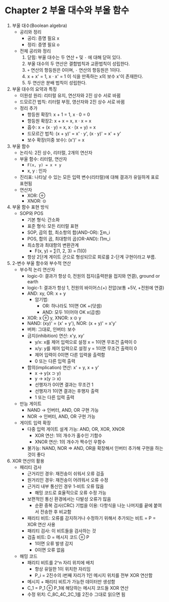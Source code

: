 # Chapter 2 부울 대수와 부울 함수

1. 부울 대수(Boolean algebra)
   - 공리와 정리
     - 공리: 증명 필요 x
     - 정리: 증명 필요 o
   - 전체 공리와 정리
     1. 닫힘: 부울 대수는 두 연산 `+` 및 `·` 에 대해 닫혀 있다.
     2. 부울 대수의 두 연산은 결합법칙과 교환법칙이 성립한다.
     3. `+` 연산의 항등원은 0이며, `·` 연산의 항등원은 1이다.
     4. x + x' = 1, x · x' = 1 이 식을 만족하는 x의 보수 x'이 존재한다.
     5. 두 연산은 분배 법칙이 성립한다.
2. 부울 대수의 요약과 특징
   - 이원성 원리: 리터럴 유지, 연산자와 2진 상수 서로 바뀜
   - 드모르간 법칙: 리터럴 부정, 영산자와 2진 상수 서로 바뀜
   - 정리 추가
     - 항등원 확장1: x + 1 = 1, x · 0 = 0
     - 항등원 확장2: x + x = x, x · x = x
     - 흡수: x + (x · y) = x, x · (x + y) = x
     - 드모르간 법칙: (x + y)' = x' · y', (x · y)' = x' + y'
     - 보수 확장(이중 보수): (x')' = x
3. 부울 함수
   - 논리식: 2진 상수, 리터럴, 2개의 연산자
   - 부울 함수: 리터럴, 연산자
     - `F(x, y) = x + y`
     - x, y : 인자
   - 진리표: 나타날 수 있는 모든 입력 변수(리터럴)에 대해 결과가 유일하게 표로 표현됨
   - 연산자
     - XOR: ⊕
     - XNOR: ⊙
4. 부울 함수 표현 방식
   - SOP와 POS
     - 기본 형식: 간소화
     - 표준 형식: 모든 리터럴 표현
     - SOP, 곱의 합, 최소항의 합(AND-OR): ∑m_i
     - POS, 합의 곱, 최대항의 곱(OR-AND): ∏m_i
     - 최소항과 최대항의 변환관계
       - F(x, y) = ∑(1, 2, 3) = ∏(0)
     - 항상 2단계 게이트 군으로 형성되므로 회로를 2-단계 구현이라고 부름.
5. 2-변수 부울 함수와 부수적 연산
   - 부수적 논리 연산자
     - logic-0: 결과가 항상 0, 전원의 접지(출력판을 접지와 연결), ground or earth
     - logic-1: 결과가 항상 1, 전원의 바이어스(+) 전압(보통 +5V, +전원에 연결)
     - AND: xy, OR: x + y
       - 암기법:
         - OR: 하나라도 1이면 OK +(덧셈)
         - AND: 모두 1이어야 OK x(곱셈)
     - XOR: x ⊕ y, XNOR: x ⊙ y
     - NAND: (xy)' = (x' + y'), NOR: (x + y)' = x'y'
     - 버퍼: 그대로, 인버터: 보수
     - 금지(inhibition) 연산: x'y, xy'
       - y/x: x를 제어 입력으로 설정 x = 1이면 무조건 출력이 0
       - x/y: y를 제어 입력으로 설정 y = 1이면 무조건 출력이 0
       - 제어 입력이 0이면 다른 입력을 출력함
       - 0 또는 다른 입력 출력
     - 함의(implication) 연산: x' + y, x + y'
       - x -> y(x ⊃ y)
       - y -> x(y ⊃ x)
       - 선행자가 0이면 결과는 무조건 1
       - 선행자가 1이면 결과는 후행자 출력
       - 1 또는 다른 입력 출력
   - 만능 게이트
     - NAND -> 인버터, AND, OR 구현 가능
     - NOR -> 인버터, AND, OR 구현 가능
   - 게이트 입력 확장
     - 다중 입력 게이트 설계 가능: AND, OR, XOR, XNOR
       - XOR 연산: 1의 개수가 홀수인 기함수
       - XNOR 연산: 1의 개수가 짝수인 우함수
     - 불가능: NAND, NOR => AND, OR을 확장해서 인버터 추가해 구현을 하는 것이 좋다
6. XOR 연산의 활용
   - 패리티 검사
     - 근거리인 경우: 재전송이 쉬워서 오류 검출
     - 원거리인 경우: 재전송이 어려워서 오류 수정
     - 근거리 내부 통신인 경우 1-비트 오류 많음
       - 해밍 코드로 효율적으로 오류 수정 가능
     - 보편적인 통신 환경에서는 다발성 오류가 많음
       - 순환 중복 검사(CRC) 기법을 이용: 다항식을 나눈 나머지를 끝에 붙여서 전송한 후 비교함
     - 패리티 비트: 오류를 감지하거나 수정하기 위해서 추가되는 비트 = P = XOR 연산 사용
     - 패리티 검사: 이 비트들을 검사하는 것
     - 검출 비트: D = 메시지 코드 ⊕ P
       - 1이면 오류 발생 감지
       - 0이면 오류 없음
   - 해밍 코드
     - 패리티 비트를 2^n 자리 위치에 배치
       - 항상 유일한 1이 위치한 자리임
       - P_i = 2진수의 i번째 자리가 1인 메시지 위치를 전부 XOR 연산함
     - 메시지 + 패리티 비트가 가능한 데이터만 생성함
     - C_1 = P_1 ⊕ P_1에 해당하는 메시지 코드들 XOR 연산
     - 수정 위치: C_8C_4C_2C_1를 2진수 그대로 읽으면 됨
